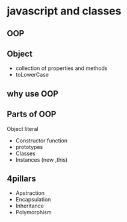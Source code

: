 # javascript and classes

## OOP 

## Object 
- collection of properties and methods
- toLowerCase

## why use OOP 

## Parts of OOP
Object literal

- Constructor function
- prototypes
- Classes
- Instances (new ,this)

## 4pillars
- Apstraction 
- Encapsulation
- Inheritance
- Polymorphism
